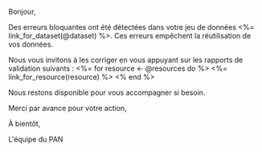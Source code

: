 Bonjour,

Des erreurs bloquantes ont été détectées dans votre jeu de données <%= link_for_dataset(@dataset) %>. Ces erreurs empêchent la réutilisation de vos données.

Nous vous invitons à les corriger en vous appuyant sur les rapports de validation suivants :
<%= for resource <- @resources do %>
<%= link_for_resource(resource) %>
<% end %>

Nous restons disponible pour vous accompagner si besoin.

Merci par avance pour votre action,

À bientôt,

L'équipe du PAN
